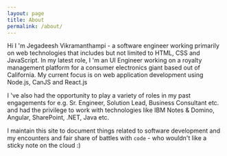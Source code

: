```yaml
---
layout: page
title: About
permalink: /about/
---
```


Hi I 'm Jegadeesh Vikramanthampi - a software engineer working primarily on web technologies that includes but not limited to HTML, CSS and JavaScript. In my latest role, I 'm an UI Engineer working on a royalty management platform for a consumer electronics giant based out of California. My current focus is on web application development using Node.js, CanJS and React.js

I 've also had the opportunity to play a variety of roles in my past engagements for e.g. Sr. Engineer, Solution Lead, Business Consultant etc. and had the privilege to work with technologies like IBM Notes & Domino, Angular, SharePoint, .NET, Java etc.

I maintain this site to document things related to software development and my encounters and fair share of battles with `code` - who wouldn't like a sticky note on the cloud :)

